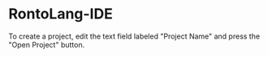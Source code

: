 # RontoLang-IDE
To create a project, edit the text field labeled "Project Name" and press the "Open Project" button.
